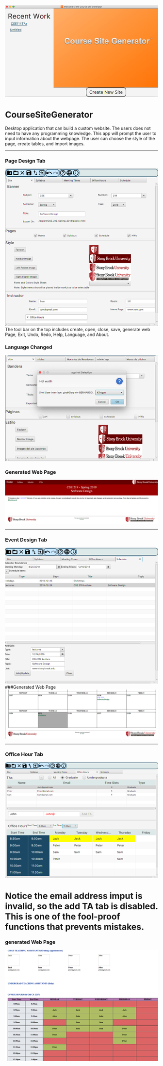 ![](App.png)

CourseSiteGenerator
========
Desktop application that can build a custom website. The users does not need to have any programming knowledge. This app will prompt the user to input information about the webpage. The user can choose the style of the page, create tables, and import images. 

***
### Page Design Tab
![](PageDesign.png)
The tool bar on the top includes create, open, close, save, generate web Page, Exit, Undo, Redo, Help, Language, and About.
### Language Changed
![](language.png)
### Generated Web Page 
![](FirstPage.png)

*** 
### Event Design Tab
![](Event.png)
###Generated Web Page
![](Schedule.png)

***
### Office Hour Tab
![](OfficeHourApp.png)
# Notice the email address imput is invalid, so the add TA tab is disabled. This is one of the fool-proof functions that prevents mistakes.
### generated Web Page
![](OfficeHour.png)